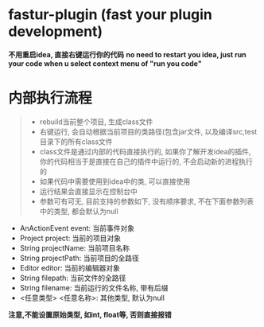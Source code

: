 # fastur-plugin (fast your plugin development)
**不用重启idea, 直接右键运行你的代码**
**no need to restart you idea, just run your code when u select context menu of "run you code"**

# 内部执行流程
>* rebuild当前整个项目, 生成class文件
>* 右键运行, 会自动根据当前项目的类路径(包含jar文件, 以及编译src,test目录下的所有class文件
>* class文件是通过内部的代码直接执行的, 如果你了解开发idea的插件, 你的代码相当于是直接在自己的插件中运行的, 不会启动新的进程执行的
>* 如果代码中需要使用到idea中的类, 可以直接使用
>* 运行结果会直接显示在控制台中
>* 参数可有可无, 目前支持的参数如下, 没有顺序要求, 不在下面参数列表中的类型, 都会默认为null
 - AnActionEvent event: 当前事件对象
 - Project project: 当前的项目对象
 - String projectName: 当前项目名称
 - String projectPath: 当前项目的全路径
 - Editor editor: 当前的编辑器对象
 - String filepath: 当前文件的全路径
 - String filename: 当前运行的文件名称, 带有后缀
 - <任意类型> <任意名称>: 其他类型, 默认为null
 
**注意,不能设置原始类型, 如int, float等, 否则直接报错**
